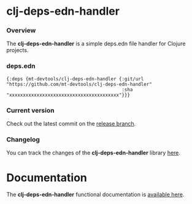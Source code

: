 
# clj-deps-edn-handler

### Overview

The <strong>clj-deps-edn-handler</strong> is a simple deps.edn file handler for Clojure projects.

### deps.edn

```
{:deps {mt-devtools/clj-deps-edn-handler {:git/url "https://github.com/mt-devtools/clj-deps-edn-handler"
                                          :sha     "xxxxxxxxxxxxxxxxxxxxxxxxxxxxxxxxxxxxxxxx"}}}
```

### Current version

Check out the latest commit on the [release branch](https://github.com/mt-devtools/clj-deps-edn-handler/tree/release).

### Changelog

You can track the changes of the <strong>clj-deps-edn-handler</strong> library [here](CHANGES.md).

# Documentation

The <strong>clj-deps-edn-handler</strong> functional documentation is [available here](https://mt-devtools.github.io/clj-deps-edn-handler).
